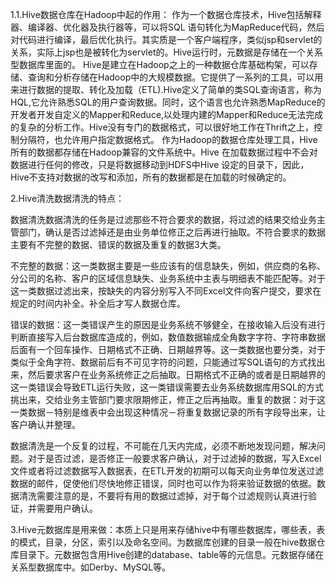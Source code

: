 1.1.Hive数据仓库在Hadoop中起的作用：
        作为一个数据仓库技术，Hive包括解释器、编译器、优化器及执行器等，可以将SQL 语句转化为MapReduce代码，然后对代码进行编译，最后优化执行。其实质是一个客户端程序，类似jsp和servlet的关系，实际上jsp也是被转化为servlet的。Hive运行时，元数据是存储在一个关系型数据库里面的。
       Hive是建立在Hadoop之上的一种数据仓库基础构架，可以存储、查询和分析存储在Hadoop中的大规模数据。它提供了一系列的工具，可以用来进行数据的提取、转化及加载（ETL).Hive定义了简单的类SQL查询语言，称为HQL,它允许熟悉SQL的用户查询数据。同时，这个语言也允许熟悉MapReduce的开发者开发自定义的Mapper和Reduce,以处理内建的Mapper和Reduce无法完成的复杂的分析工作。Hive没有专门的数据格式，可以很好地工作在Thrift之上，控制分隔符，也允许用户指定数据格式。
       作为Hadoop的数据仓库处理工具，Hive所有的数据都存储在Hadoop兼容的文件系统中。Hive 在加载数据过程中不会对数据进行任何的修改，只是将数据移动到HDFS中Hive 设定的目录下，因此，Hive不支持对数据的改写和添加，所有的数据都是在加载的时候确定的。

2.Hive清洗数据清洗的特点：

​        数据清洗数据清洗的任务是过滤那些不符合要求的数据，将过滤的结果交给业务主管部门，确认是否过滤掉还是由业务单位修正之后再进行抽取。不符合要求的数据主要有不完整的数据、错误的数据及重复的数据3大类。

​         不完整的数据：这一类数据主要是一些应该有的信息缺失，例如，供应商的名称、分公司的名称、客户的区域信息缺失、业务系统中主表与明细表不能匹配等。对于这一类数据过滤出来，按缺失的内容分别写入不同Excel文件向客户提交，要求在规定的时间内补全。补全后才写人数据仓库。

​        错误的数据：这一类错误产生的原因是业务系统不够健全，在接收输入后没有进行判断直接写入后台数据库造成的，例如，数值数据输成全角数字字符、字符串数据后面有一个回车操作、日期格式不正确、日期越界等。这一类数据也要分类，对于类似于全角字符、数据前后有不可见字符的问题，只能通过写SQL语句的方式找出来，然后要求客户在业务系统修正之后抽取。日期格式不正确的或者是日期越界的这一类错误会导致ETL运行失败，这一类错误需要去业务系统数据库用SQL的方式挑出来，交给业务主管部门要求限期修正，修正之后再抽取。重复的数据：对于这一类数据－特别是维表中会出现这种情况－将重复数据记录的所有字段导出来，让客户确认并整理。

​        数据清洗是一个反复的过程，不可能在几天内完成，必须不断地发现问题，解决问题。对于是否过滤，是否修正一般要求客户确认，对于过滤掉的数据，写入Excel文件或者将过滤数据写入数据表，在ETL开发的初期可以每天向业务单位发送过滤数据的邮件，促使他们尽快地修正错误，同时也可以作为将来验证数据的依据。数据清洗需要注意的是，不要将有用的数据过滤掉，对于每个过滤规则认真进行验证，并需要用户确认。

3.Hive元数据库是用来做：本质上只是用来存储hive中有哪些数据库，哪些表，表的模式，目录，分区，索引以及命名空间。为数据库创建的目录一般在hive数据仓库目录下。元数据包含用Hive创建的database、table等的元信息。元数据存储在关系型数据库中。如Derby、MySQL等。

